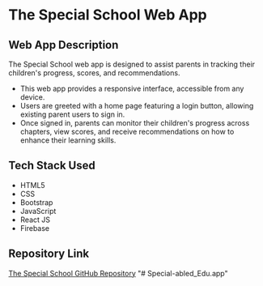 # The Special School Web App

## Web App Description

The Special School web app is designed to assist parents in tracking their children's progress, scores, and recommendations.

- This web app provides a responsive interface, accessible from any device.
- Users are greeted with a home page featuring a login button, allowing existing parent users to sign in.
- Once signed in, parents can monitor their children's progress across chapters, view scores, and receive recommendations on how to enhance their learning skills.

## Tech Stack Used

- HTML5
- CSS
- Bootstrap
- JavaScript
- React JS
- Firebase

## Repository Link

[The Special School GitHub Repository](https://github.com/SidhnatPandey/SIH-2022-Web-App-The-Special-School-)
"# Special-abled_Edu.app" 
